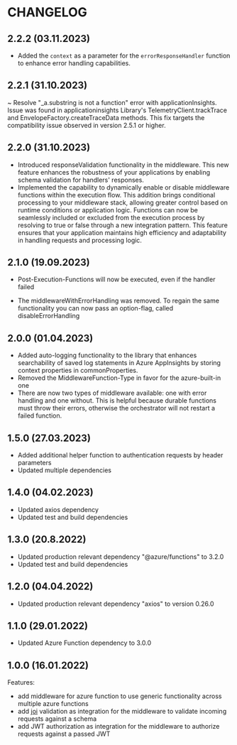 # CHANGELOG

## 2.2.2 (03.11.2023) 
+ Added the `context` as a parameter for the `errorResponseHandler` function to enhance error handling capabilities.

## 2.2.1 (31.10.2023)
~ Resolve "_a.substring is not a function" error with applicationInsights. Issue was found in applicationinsights Library's TelemetryClient.trackTrace and EnvelopeFactory.createTraceData methods. This fix targets the compatibility issue observed in version 2.5.1 or higher.

## 2.2.0 (31.10.2023)
+ Introduced responseValidation functionality in the middleware. This new feature enhances the robustness of your applications by enabling schema validation for handlers' responses.
+ Implemented the capability to dynamically enable or disable middleware functions within the execution flow. This addition brings conditional processing to your middleware stack, allowing greater control based on runtime conditions or application logic. Functions can now be seamlessly included or excluded from the execution process by resolving to true or false through a new integration pattern. This feature ensures that your application maintains high efficiency and adaptability in handling requests and processing logic.

## 2.1.0 (19.09.2023)
+ Post-Execution-Functions will now be executed, even if the handler failed
- The middlewareWithErrorHandling was removed. To regain the same functionality you can now pass an option-flag, called disableErrorHandling

## 2.0.0 (01.04.2023)
- Added auto-logging functionality to the library that enhances searchability of saved log statements in Azure AppInsights by storing context properties in commonProperties. 
- Removed the MiddlewareFunction-Type in favor for the azure-built-in one 
- There are now two types of middleware available: one with error handling and one without. This is helpful because durable functions must throw their errors, otherwise the orchestrator will not restart a failed function.


## 1.5.0 (27.03.2023)

- Added additional helper function to authentication requests by header parameters
- Updated multiple dependencies

## 1.4.0 (04.02.2023)

- Updated axios dependency
- Updated test and build dependencies

## 1.3.0 (20.8.2022)

- Updated production relevant dependency "@azure/functions" to 3.2.0
- Updated test and build dependencies

## 1.2.0 (04.04.2022)

- Updated production relevant dependency "axios" to version 0.26.0

## 1.1.0 (29.01.2022)

- Updated Azure Function dependency to 3.0.0

## 1.0.0 (16.01.2022)

Features:

  - add middleware for azure function to use generic functionality across multiple azure functions
  - add [joi](https://github.com/sideway/joi) validation as integration for the middleware to validate incoming requests against a schema
  - add JWT authorization as integration for the middleware to authorize requests against a passed JWT
